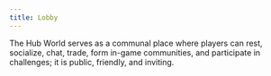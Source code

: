 ```yaml
---
title: Lobby
---
```

The Hub World serves as a communal place where players can rest, socialize, chat, trade, form in-game communities, and participate in challenges; it is public, friendly, and inviting.
